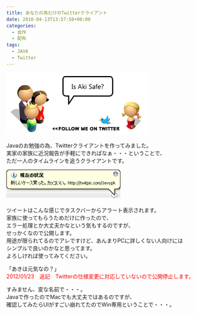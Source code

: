 ```yaml
---
title: あなたの為だけのTwitterクライアント
date: 2010-04-13T13:57:58+00:00
categories:
  - 自作
  - 配布
tags:
  - JAVA
  - Twitter
---
```

![あきは元気なの？1](./logo.png)

Javaのお勉強の為、Twitterクライアントを作ってみました。  
実家の家族に近況報告が手軽にできればなぁ・・・ということで、  
ただ一人のタイムラインを追うクライアントです。

![あきは元気なの？2](./tweet.png)

ツイートはこんな感じでタスクバーからアラート表示されます。  
家族に使ってもらうためだけに作ったので、  
エラー処理とか大丈夫かなという気もするのですが、  
せっかくなので公開します。  
用途が限られてるのでアレですけど、あんまりPCに詳しくない人向けには  
シンプルで良いのかなと思ってます。  
よろしければ使ってみてください。

「あきは元気なの？」  
<span style="color: #ff0000;">2012/01/23　追記　Twitterの仕様変更に対応していないので公開停止します。</span>

すみません、変な名前で・・・。  
Javaで作ったのでMacでも大丈夫ではあるのですが、  
確認してみたらUIがすごい崩れてたのでWin専用ということで・・・。
